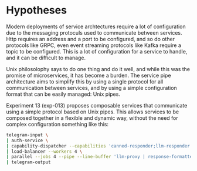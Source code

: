 # Hypotheses

Modern deployments of service archtectures require a lot of configuration due to the messaging protoculs used to communicate between services. Http requires an address and a port to be configured, and so do other protocols like GRPC, even event streaming protocols like Kafka require a topic to be configured. This is a lot of configuration for a service to handle, and it can be difficult to manage.

Unix philosolophy says to do one thing and do it well, and while this was the promise of microservices, it has become a burden. The service pipe architecture aims to simplify this by using a single protocol for all communication between services, and by using a simple configuration format that can be easily managed: Unix pipes.

Experiment 13 (exp-013) proposes composable services that communicate using a simple protocol based on Unix pipes. This allows services to be composed together in a flexible and dynamic way, without the need for complex configuration something like this:

```bash
telegram-input \
| auth-service \
| capability-dispatcher --capabilities 'canned-responder;llm-responder' \
| load-balancer --workers 4 \
| parallel --jobs 4 --pipe --line-buffer 'llm-proxy | response-formatter' \
| telegram-output
```
